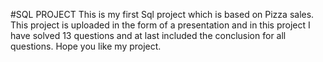 #SQL PROJECT
This is my first Sql project which is based on Pizza sales. This project is uploaded in the form of a presentation and in this project I have solved 13 questions and at last included the conclusion for all questions. Hope you like my project.
